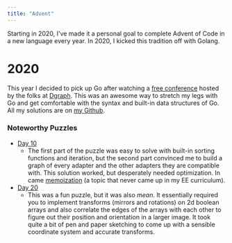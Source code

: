 ```yaml
---
title: "Advent"
---
```


Starting in 2020, I've made it a personal goal to complete Advent of Code in a new language every year. In 2020, I kicked this tradition off with Golang.

# 2020
This year I decided to pick up Go after watching a [free conference](https://systemsconf.io/) hosted by the folks at [Dgraph](https://dgraph.io/). This was an awesome way to stretch my legs with Go and get comfortable with the syntax and built-in data structures of Go. All my solutions are on [my Github](https://github.com/tgiv014/advent2020).

### Noteworthy Puzzles
- [Day 10](https://adventofcode.com/2020/day/10)
  - The first part of the puzzle was easy to solve with built-in sorting functions and iteration, but the second part convinced me to build a graph of every adapter and the other adapters they are compatible with. This solution worked, but desperately needed optimization. In came [memoization](https://en.wikipedia.org/wiki/Memoization) (a topic that never came up in my EE curriculum).
- [Day 20](https://adventofcode.com/2020/day/20)
  - This was a fun puzzle, but it was also *mean*. It essentially required you to implement transforms (mirrors and rotations) on 2d boolean arrays and also correlate the edges of the arrays with each other to figure out their position and orientation in a larger image. It took quite a bit of pen and paper sketching to come up with a sensible coordinate system and accurate transforms.